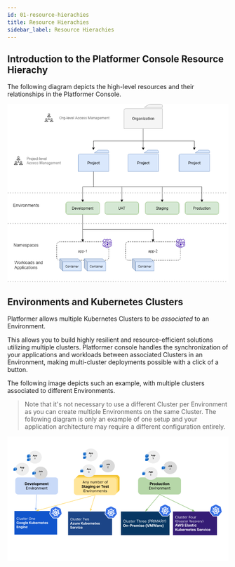 ```yaml
---
id: 01-resource-hierachies
title: Resource Hierachies
sidebar_label: Resource Hierachies
---
```


## Introduction to the Platformer Console Resource Hierachy

The following diagram depicts the high-level resources and their relationships in the Platformer Console.
<br/>

![](../../static/img/docs/resource-hierachy.png)

## Environments and Kubernetes Clusters

Platformer allows multiple Kubernetes Clusters to be *associated* to an Environment.

This allows you to build highly resilient and resource-efficient solutions utilizing multiple clusters. Platformer console handles the synchronization of your applications and workloads between associated Clusters in an Environment, making multi-cluster deployments possible with a click of a button.

The following image depicts such an example, with multiple clusters associated to different Environments. 

> Note that it's not necessary to use a different Cluster per Environment as you can create multiple Environments on the same Cluster. The following diagram is only an example of one setup and your application architecture may require a different configuration entirely.

![](../../static/img/docs/environments-and-cluster-hierachy.png)